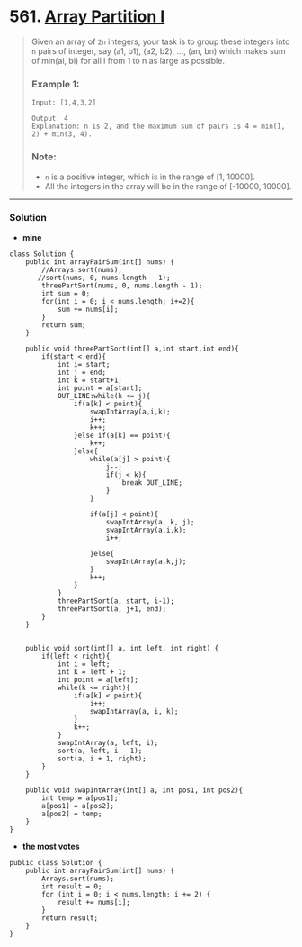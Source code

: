 # 561. [Array Partition I](https://leetcode.com/problems/array-partition-i/description/)

> Given an array of `2n` integers, your task is to group these integers into `n` pairs of integer, say (a1, b1), (a2, b2), ..., (an, bn) which makes sum of min(ai, bi) for all i from 1 to n as large as possible.
>
> ### Example 1:
> ```
> Input: [1,4,3,2]
>
> Output: 4
> Explanation: n is 2, and the maximum sum of pairs is 4 = min(1, 2) + min(3, 4).
> ```
>
> ### Note:
> * `n` is a positive integer, which is in the range of [1, 10000].
> * All the integers in the array will be in the range of [-10000, 10000].

---

### Solution
* **mine**
```
class Solution {
    public int arrayPairSum(int[] nums) {
        //Arrays.sort(nums);
       //sort(nums, 0, nums.length - 1);
        threePartSort(nums, 0, nums.length - 1);
        int sum = 0;
        for(int i = 0; i < nums.length; i+=2){
            sum += nums[i];
        }
        return sum;
    }
    
    public void threePartSort(int[] a,int start,int end){
        if(start < end){
            int i= start;
            int j = end;
            int k = start+1;
            int point = a[start];
            OUT_LINE:while(k <= j){
                if(a[k] < point){
                    swapIntArray(a,i,k);
                    i++;
                    k++;
                }else if(a[k] == point){
                    k++;
                }else{
                    while(a[j] > point){
                        j--;
                        if(j < k){
                            break OUT_LINE;
                        }
                    }   
                    
                    if(a[j] < point){
                        swapIntArray(a, k, j);
                        swapIntArray(a,i,k);
                        i++;
                        
                    }else{
                        swapIntArray(a,k,j);
                    }
                    k++;
                }
            }
            threePartSort(a, start, i-1);
            threePartSort(a, j+1, end);
        }
    }
    
    
    public void sort(int[] a, int left, int right) {
		if(left < right){
            int i = left;
            int k = left + 1;
            int point = a[left];
            while(k <= right){
                if(a[k] < point){
                    i++;
                    swapIntArray(a, i, k);
                }
                k++;
            }
            swapIntArray(a, left, i);
            sort(a, left, i - 1);
            sort(a, i + 1, right);
        }
	}
    
    public void swapIntArray(int[] a, int pos1, int pos2){
        int temp = a[pos1];
        a[pos1] = a[pos2];
        a[pos2] = temp;
    }
}
```
* **the most votes**
```
public class Solution {
    public int arrayPairSum(int[] nums) {
        Arrays.sort(nums);
        int result = 0;
        for (int i = 0; i < nums.length; i += 2) {
            result += nums[i];
        }
        return result;
    }
}
```
